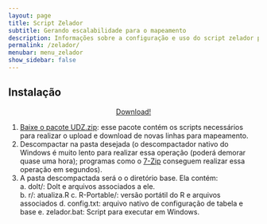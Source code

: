 ```yaml
---
layout: page
title: Script Zelador
subtitle: Gerando escalabilidade para o mapeamento
description: Informações sobre a configuração e uso do script zelador para mapeamento do SIGTAP para OMOP
permalink: /zelador/
menubar: menu_zelador
show_sidebar: false
---
```


## Instalação

<p style="text-align:center">
	<a class="button is-success is-large is-fullwidth is-rounded" href="https://www.dropbox.com/s/xsi74obwjl52gpz/zelador_0913.zip?dl=1" role="button">Download!</a>
</p>


1. [Baixe o pacote UDZ.zip][1]: esse pacote contém os scripts necessários para realizar o upload e download de novas linhas para mapeamento.
2. Descompactar na pasta desejada (o descompactador nativo do Windows é muito lento para realizar essa operação (poderá demorar quase uma hora); programas como o [7-Zip][2] conseguem realizar essa operação em segundos).
3. A pasta descompactada será o o diretório base. Ela contém:   
	a. dolt/: Dolt e arquivos associados a ele.  
	b. r/: atualiza.R
  c. R-Portable/: versão portátil do R e arquivos associados
  d. config.txt: arquivo nativo de configuração de tabela e base
	e. zelador.bat: Script para executar em Windows.  

[1]:https://www.dropbox.com/s/xsi74obwjl52gpz/zelador_0913.zip?dl=0
[2]:https://www.7-zip.org/download.html
